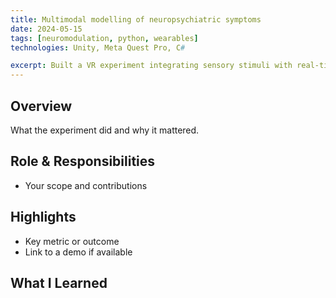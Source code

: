 ```yaml
---
title: Multimodal modelling of neuropsychiatric symptoms
date: 2024-05-15
tags: [neuromodulation, python, wearables]
technologies: Unity, Meta Quest Pro, C#

excerpt: Built a VR experiment integrating sensory stimuli with real-time gaze tracking and EEG.
---
```


## Overview
What the experiment did and why it mattered.

## Role & Responsibilities
- Your scope and contributions

## Highlights
- Key metric or outcome
- Link to a demo if available


## What I Learned